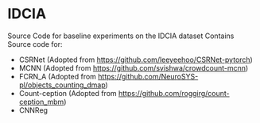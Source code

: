 # IDCIA
Source Code for baseline experiments on the IDCIA dataset
Contains Source code for:
  * CSRNet (Adopted from https://github.com/leeyeehoo/CSRNet-pytorch)
  * MCNN (Adopted from https://github.com/svishwa/crowdcount-mcnn)
  * FCRN_A (Adopted from https://github.com/NeuroSYS-pl/objects_counting_dmap)
  * Count-ception (Adopted from https://github.com/roggirg/count-ception_mbm)
  * CNNReg
  
 
